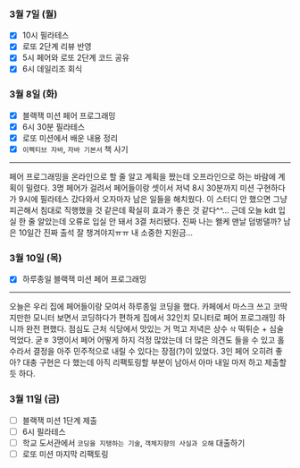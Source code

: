 ### 3월 7일 (월)
- [x] 10시 필라테스
- [x] 로또 2단계 리뷰 반영
- [x] 5시 페어와 로또 2단계 코드 공유
- [x] 6시 데일리조 회식

### 3월 8일 (화)
- [x] 블랙잭 미션 페어 프로그래밍
- [x] 6시 30분 필라테스
- [x] 로또 미션에서 배운 내용 정리
- [x] `이펙티브 자바`, `자바 기본서` 책 사기
---
페어 프로그래밍을 온라인으로 할 줄 알고 계획을 짰는데 오프라인으로 하는 바람에 계획이 밀렸다.
3명 페어가 걸려서 페어들이랑 셋이서 저녁 8시 30분까지 미션 구현하다가 9시에 필라테스 갔다와서 오자마자 남은 일들을 해치웠다.
이 스터디 안 했으면 그냥 피곤해서 침대로 직행했을 것 같은데 확실히 효과가 좋은 것 같다^^... 
근데 오늘 kdt 입실 한 줄 알았는데 오류로 입실 안 돼서 3결 처리됐다. 진짜 나는 왤케 맨날 덤벙댈까? 남은 10일간 진짜 출석 잘 챙겨야지ㅠㅠ 내 소중한 지원금... 

### 3월 10일 (목)
- [x] 하루종일 블랙잭 미션 페어 프로그래밍
---
오늘은 우리 집에 페어들이랑 모여서 하루종일 코딩을 했다.
카페에서 마스크 쓰고 코딱지만한 모니터 보면서 코딩하다가 편하게 집에서 32인치 모니터로 페어 프로그래밍 하니까 완전 편했다.
점심도 근처 식당에서 맛있는 거 먹고 저녁은 상수 `삭` 떡튀순 + 심술 먹었다. 굳ㅎ
3명이서 페어 어떻게 하지 걱정 많았는데 더 많은 의견도 들을 수 있고 홀수라서 결정을 아주 민주적으로 내릴 수 있다는 장점(?)이 있었다. 3인 페어 오히려 좋아?
대충 구현은 다 했는데 아직 리팩토링할 부분이 남아서 아마 내일 마저 하고 제출할 듯 하다.

### 3월 11일 (금)
- [ ] 블랙잭 미션 1단계 제출
- [ ] 6시 필라테스
- [ ] 학교 도서관에서 `코딩을 지탱하는 기술`, `객체지향의 사실과 오해` 대출하기
- [ ] 로또 미션 마지막 리팩토링